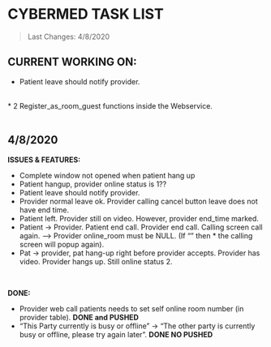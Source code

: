 # CYBERMED TASK LIST
>Last Changes: 4/8/2020 </br>

## CURRENT WORKING ON:</br> 
* Patient leave should notify provider.  </br>
</br> 
* 2 Register_as_room_guest functions inside the Webservice.  </br>
</br>

## 4/8/2020
**ISSUES & FEATURES:** </br> 
* Complete window not opened when patient hang up  </br>
* Patient hangup, provider online status is 1??   </br>
* Patient leave should notify provider.  </br>
* Provider normal leave ok. Provider calling cancel button leave does not have end time.  </br>
* Patient left. Provider still on video. However, provider end_time marked.  </br>
* Patient -> Provider. Patient end call. Provider end call. Calling screen call again. --> Provider online_room must be NULL. (If “” then * the calling screen will popup again).  </br>
* Pat -> provider, pat hang-up right before provider accepts. Provider has video. Provider hangs up. Still online status 2.  </br>
</br>

**DONE:** </br> 
* Provider web call patients needs to set self online room number (in provider table). **DONE and PUSHED**</br>
* “This Party currently is busy or offline” -> “The other party is currently busy or offline, please try again later”.  **DONE NO PUSHED**</br>
</br>



